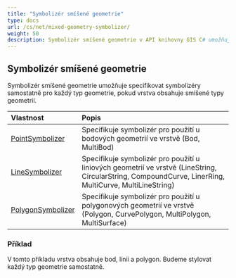 ```yaml
---
title: "Symbolizér smíšené geometrie"
type: docs
url: /cs/net/mixed-geometry-symbolizer/
weight: 50
description: Symbolizér smíšené geometrie v API knihovny GIS C# umožňuje specifikovat symbolizéry samostatně pro každý typ geometrie, pokud vrstva obsahuje smíšené typy geometrií.
---
```


## **Symbolizér smíšené geometrie**
Symbolizér smíšené geometrie umožňuje specifikovat symbolizéry samostatně pro každý typ geometrie, pokud vrstva obsahuje smíšené typy geometrií.


|**Vlastnost**|**Popis**|
| :- | :- |
|[PointSymbolizer](https://reference.aspose.com/gis/net/aspose.gis.rendering.symbolizers/mixedgeometrysymbolizer/properties/pointsymbolizer)|Specifikuje symbolizér pro použití u bodových geometrií ve vrstvě (Bod, MultiBod)|
|[LineSymbolizer](https://reference.aspose.com/gis/net/aspose.gis.rendering.symbolizers/mixedgeometrysymbolizer/properties/linesymbolizer)|Specifikuje symbolizér pro použití u liniových geometrií ve vrstvě (LineString, CircularString, CompoundCurve, LinerRing, MultiCurve, MultiLineString)|
|[PolygonSymbolizer](https://reference.aspose.com/gis/net/aspose.gis.rendering.symbolizers/mixedgeometrysymbolizer/properties/polygonsymbolizer)|Specifikuje symbolizér pro použití u polygonových geometrií ve vrstvě (Polygon, CurvePolygon, MultiPolygon, MultiSurface)|
### **Příklad**
V tomto příkladu vrstva obsahuje bod, linii a polygon. Budeme stylovat každý typ geometrie samostatně.

